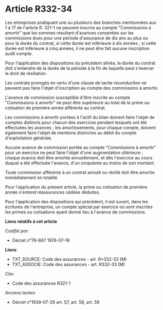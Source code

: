# Article R332-34

Les entreprises pratiquant une ou plusieurs des branches mentionnées aux 1 à 17 de l'article R. 321-1 ne peuvent inscrire au
compte "Commissions à amortir" que les sommes résultant d'avances consenties sur les commissions dues pour une période
d'assurance de dix ans au plus ou pour la durée du contrat, si cette durée est inférieure à dix années ; si cette durée est
inférieure à cinq années, il ne peut être fait aucune inscription audit compte.

Pour l'application des dispositions du précédent alinéa, la durée du contrat doit s'entendre de la durée de la période à la
fin de laquelle peut s'exercer le droit de résiliation.

Les contrats prorogés en vertu d'une clause de tacite reconduction ne peuvent pas faire l'objet d'inscription au compte des
commissions à amortir.

L'avance de commission susceptible d'être inscrite au compte "Commissions à amortir" ne peut être supérieure au total de la
prime ou cotisation de première année afférente au contrat.

Les commissions à amortir portées à l'actif du bilan doivent faire l'objet de comptes distincts pour chacun des exercices
pendant lesquels ont été effectuées les avances ; les amortissements, pour chaque compte, doivent également faire l'objet de
mentions distinctes au débit du compte d'exploitation générale.

Aucune avance de commission portée au compte "Commissions à amortir" pour un exercice ne peut faire l'objet d'une
augmentation ultérieure ; chaque avance doit être amortie annuellement, et dès l'exercice au cours duquel a été effectuée
l'avance, d'un cinquième au moins de son montant.

Toute commission afférente à un contrat annulé ou résilié doit être amortie immédiatement en totalité.

Pour l'application du présent article, la prime ou cotisation de première année s'entend réassurances cédées déduites.

Pour l'application des dispositions qui précèdent, il est ouvert, dans les écritures de l'entreprise, un compte spécial par
exercice où sont inscrites les primes ou cotisations ayant donné lieu à l'avance de commissions.

**Liens relatifs à cet article**

_Codifié par_:

  - Décret n°76-667 1976-07-16

**Liens**:

  - TXT_SOURCE: Code des assurances - art. R*332-33 (M)
  - TXT_ASSOCIE: Code des assurances - art. R332-33 (M)

_Cite_:

  - Code des assurances R321-1

_Anciens textes_:

  - Décret n°1939-07-29 art. 57, art. 58, art. 59
